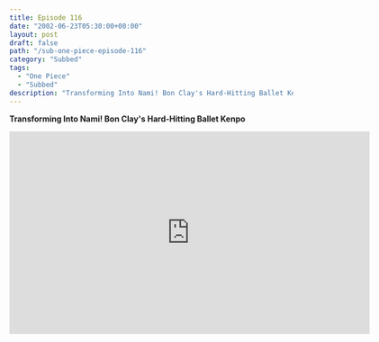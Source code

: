 ```yaml
---
title: Episode 116
date: "2002-06-23T05:30:00+00:00"
layout: post
draft: false
path: "/sub-one-piece-episode-116"
category: "Subbed"
tags:
  - "One Piece"
  - "Subbed"
description: "Transforming Into Nami! Bon Clay's Hard-Hitting Ballet Kenpo"
---
```


**Transforming Into Nami! Bon Clay's Hard-Hitting Ballet Kenpo**

<iframe width="640" height="360" src="https://www.rapidvideo.com/e/FXOREDDEUQ" frameborder="0" marginwidth=0 marginheight=0 scrolling=no allowfullscreen></iframe>

